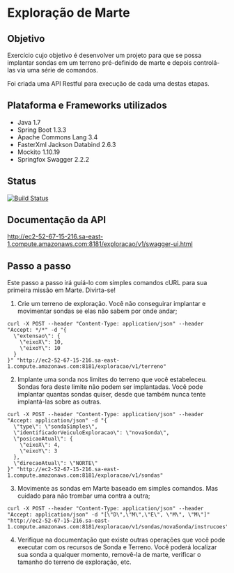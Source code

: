 # Exploração de Marte

## Objetivo
Exercício cujo objetivo é desenvolver um projeto para que se possa implantar sondas em um terreno pré-definido de marte e depois
controlá-las via uma série de comandos.

Foi criada uma API Restful para execução de cada uma destas etapas. 

## Plataforma e Frameworks utilizados
+ Java 1.7
+ Spring Boot 1.3.3
+ Apache Commons Lang 3.4
+ FasterXml Jackson Databind 2.6.3
+ Mockito 1.10.19
+ Springfox Swagger 2.2.2

## Status
[![Build Status](http://ec2-52-67-15-216.sa-east-1.compute.amazonaws.com:8050/job/marte-ataca-master/badge/icon)](http://ec2-52-67-15-216.sa-east-1.compute.amazonaws.com:8050/job/marte-ataca-master/)

## Documentação da API
http://ec2-52-67-15-216.sa-east-1.compute.amazonaws.com:8181/exploracao/v1/swagger-ui.html

## Passo a passo
Este passo a passo irá guiá-lo com simples comandos cURL para sua primeira missão em Marte. Divirta-se! 

1. Crie um terreno de exploração. Você não conseguirar implantar e movimentar sondas se elas não
sabem por onde andar;

```
curl -X POST --header "Content-Type: application/json" --header "Accept: */*" -d "{
  \"extensao\": {
    \"eixoX\": 10,
    \"eixoY\": 10
  }
}" "http://ec2-52-67-15-216.sa-east-1.compute.amazonaws.com:8181/exploracao/v1/terreno"
```

2. Implante uma sonda nos limites do terreno que você estabeleceu. Sondas fora deste limite não
podem ser implantadas. Você pode implantar quantas sondas quiser, desde que também nunca tente
implantá-las sobre as outras.

```
curl -X POST --header "Content-Type: application/json" --header "Accept: application/json" -d "{
  \"type\": \"sondaSimples\",
  \"identificadorVeiculoExploracao\": \"novaSonda\",
  \"posicaoAtual\": {
    \"eixoX\": 4,
    \"eixoY\": 3
  },
  \"direcaoAtual\": \"NORTE\"
}" "http://ec2-52-67-15-216.sa-east-1.compute.amazonaws.com:8181/exploracao/v1/sondas"
```

3. Movimente as sondas em Marte baseado em simples comandos. Mas cuidado para não trombar uma
contra a outra;

```
curl -X POST --header "Content-Type: application/json" --header "Accept: application/json" -d "[\"D\",\"M\",\"E\", \"M\", \"M\"]" "http://ec2-52-67-15-216.sa-east-1.compute.amazonaws.com:8181/exploracao/v1/sondas/novaSonda/instrucoes"
```

4. Verifique na documentação que existe outras operações que você pode executar com os recursos de Sonda e Terreno. Você poderá localizar
sua sonda a qualquer momento, removê-la de marte, verificar o tamanho do terreno de exploração, etc.
